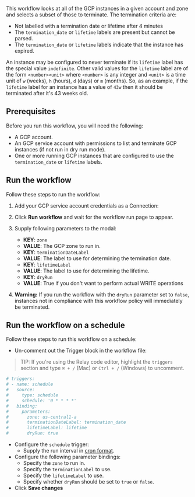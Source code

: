 This workflow looks at all of the GCP instances in a given account and zone and
selects a subset of those to terminate. The termination criteria are:

* Not labelled with a termination date or lifetime after 4 minutes
* The `termination_date` or `lifetime` labels are present but cannot be parsed.
* The `termination_date` or `lifetime` labels indicate that the instance has
  expired.

An instance may be configured to never terminate if its `lifetime` label has
the special value `indefinite`. Other valid values for the `lifetime` label are
of the form `<number><unit>` where `<number>` is any integer and `<unit>` is a
time unit of `w` (weeks), `h` (hours), `d` (days) or `m` (months). So, as an
example, if the `lifetime` label for an instance has a value of `43w` then it
should be terminated after it's 43 weeks old.

## Prerequisites

Before you run this workflow, you will need the following:
- A GCP account.  
- An GCP service account with permissions to list and terminate GCP instances (if not
  run in dry run mode).  
- One or more running GCP instances that are configured to use the
  `termination_date` or `lifetime` labels.  

## Run the workflow

Follow these steps to run the workflow:  
1. Add your GCP service account credentials as a Connection:  
2. Click **Run workflow** and wait for the workflow run page to appear.  
3. Supply following parameters to the modal:  
   - **KEY**: `zone`  
   - **VALUE**: The GCP zone to run in.  
   - **KEY**: `terminationDateLabel`  
   - **VALUE**: The label to use for determining the termination date.  
   - **KEY**: `lifetimeLabel`  
   - **VALUE**: The label to use for determining the lifetime.  
   - **KEY**: `dryRun`  
   - **VALUE**: True if you don't want to perform actual WRITE operations  

4. **Warning:** If you run the workflow with the `dryRun` parameter set to
   `false`, instances not in compliance with this workflow policy will
   immediately be terminated.  

## Run the workflow on a schedule  

Follow these steps to run this workflow on a schedule:   
-  Un-comment out the Trigger block in the workflow file:  

> TIP: If you're using the Relay code editor, highlight the `triggers` section and type `⌘ + /` (Mac) or `Ctrl + /` (Windows) to uncomment.  

```yaml
# triggers:
# - name: schedule
#   source:
#     type: schedule
#     schedule: '0 * * * *'
#   binding:
#     parameters:
#       zone: us-central1-a
#       terminationDateLabel: termination_date
#       lifetimeLabel: lifetime
#       dryRun: true
```

-  Configure the `schedule` trigger:  
   - Supply the run interval in [cron format](https://crontab.guru/).  
-  Configure the following parameter bindings:  
   - Specify the `zone` to run in. 
   - Specify the `terminationLabel` to use.   
   - Specify the `lifetimeLabel` to use.    
   - Specify whether `dryRun` should be set to `true` or `false`.  
-  Click **Save changes**
